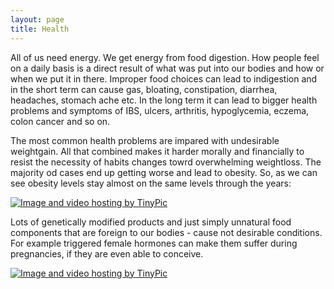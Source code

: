 ```yaml
---
layout: page
title: Health
---
```


All of us need energy. We get energy from food digestion. How people feel on a daily basis is a direct result of what was put into our bodies and how or when we put it in there.
Improper food choices can lead to indigestion and in the short term can cause gas, bloating, constipation, diarrhea, headaches, stomach ache etc. In the long term it can lead to bigger health problems and symptoms of IBS, ulcers, arthritis, hypoglycemia, eczema, colon cancer and so on.

The most common health problems are impared with undesirable weightgain.
All that combined makes it harder morally and financially to resist the necessity of habits changes towrd overwhelming weightloss. 
The majority od cases end up getting worse and lead to obesity.
So, as we can see obesity levels stay almost on the same levels through the years:

<a href="http://tinypic.com?ref=15dxu9u" target="_blank"><img src="http://i64.tinypic.com/15dxu9u.jpg" border="0" alt="Image and video hosting by TinyPic"></a>


Lots of genetically modified products and just simply unnatural food components that are foreign to our bodies - cause not desirable conditions. For example triggered female hormones can make them suffer during pregnancies, if they are even able to conceive.

<a href="http://tinypic.com?ref=jkahc9" target="_blank"><img src="http://i63.tinypic.com/jkahc9.jpg" border="0" alt="Image and video hosting by TinyPic"></a>





